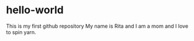 # hello-world
This is my first github repository
My name is Rita and I am a mom and I love to spin yarn. 
